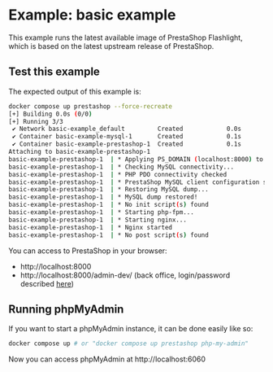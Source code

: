 # Example: basic example

This example runs the latest available image of PrestaShop Flashlight, which is based on the latest upstream release of PrestaShop.

## Test this example

The expected output of this example is:

```sh
docker compose up prestashop --force-recreate
[+] Building 0.0s (0/0)                                                                docker-container:thirsty_khorana
[+] Running 3/3
 ✔ Network basic-example_default         Created            0.0s
 ✔ Container basic-example-mysql-1       Created            0.1s
 ✔ Container basic-example-prestashop-1  Created            0.1s
Attaching to basic-example-prestashop-1
basic-example-prestashop-1  | * Applying PS_DOMAIN (localhost:8000) to the dump...
basic-example-prestashop-1  | * Checking MySQL connectivity...
basic-example-prestashop-1  | * PHP PDO connectivity checked
basic-example-prestashop-1  | * PrestaShop MySQL client configuration set
basic-example-prestashop-1  | * Restoring MySQL dump...
basic-example-prestashop-1  | * MySQL dump restored!
basic-example-prestashop-1  | * No init script(s) found
basic-example-prestashop-1  | * Starting php-fpm...
basic-example-prestashop-1  | * Starting nginx...
basic-example-prestashop-1  | * Nginx started
basic-example-prestashop-1  | * No post script(s) found
```

You can access to PrestaShop in your browser:

- http://localhost:8000
- http://localhost:8000/admin-dev/ (back office, login/password described [here](../../README.md))

## Running phpMyAdmin

If you want to start a phpMyAdmin instance, it can be done easily like so:

```sh
docker compose up # or "docker compose up prestashop php-my-admin"
```

Now you can access phpMyAdmin at http://localhost:6060

